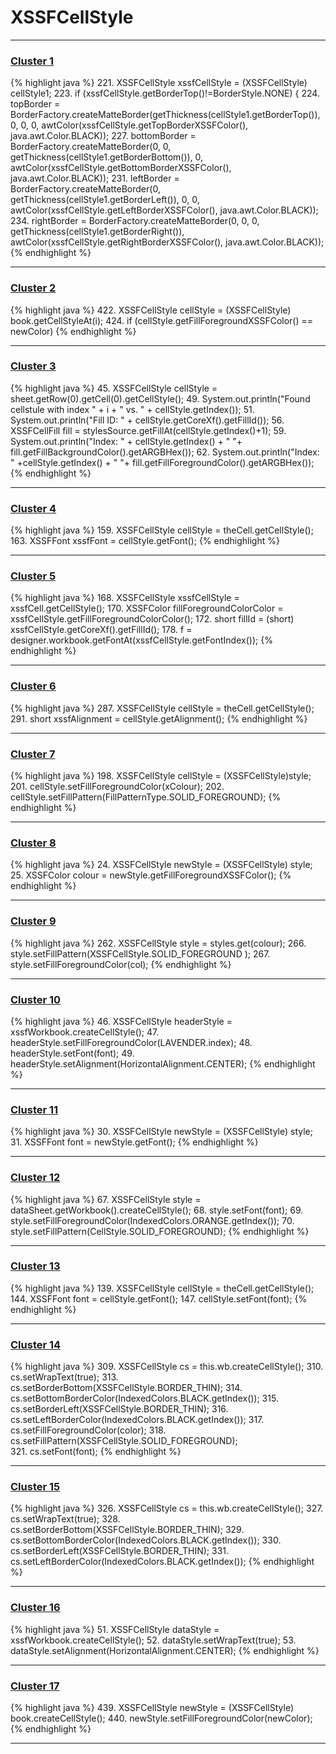 # XSSFCellStyle

***

### [Cluster 1](./1)
{% highlight java %}
221. XSSFCellStyle xssfCellStyle = (XSSFCellStyle) cellStyle1;
223. if (xssfCellStyle.getBorderTop()!=BorderStyle.NONE) {
224.   topBorder = BorderFactory.createMatteBorder(getThickness(cellStyle1.getBorderTop()), 0, 0, 0, awtColor(xssfCellStyle.getTopBorderXSSFColor(), java.awt.Color.BLACK));
227.   bottomBorder = BorderFactory.createMatteBorder(0, 0, getThickness(cellStyle1.getBorderBottom()), 0, awtColor(xssfCellStyle.getBottomBorderXSSFColor(), java.awt.Color.BLACK));
231.   leftBorder = BorderFactory.createMatteBorder(0, getThickness(cellStyle1.getBorderLeft()), 0, 0, awtColor(xssfCellStyle.getLeftBorderXSSFColor(), java.awt.Color.BLACK));
234.   rightBorder = BorderFactory.createMatteBorder(0, 0, 0, getThickness(cellStyle1.getBorderRight()), awtColor(xssfCellStyle.getRightBorderXSSFColor(), java.awt.Color.BLACK));
{% endhighlight %}

***

### [Cluster 2](./2)
{% highlight java %}
422. XSSFCellStyle cellStyle = (XSSFCellStyle) book.getCellStyleAt(i);
424. if (cellStyle.getFillForegroundXSSFColor() == newColor)
{% endhighlight %}

***

### [Cluster 3](./3)
{% highlight java %}
45. XSSFCellStyle cellStyle = sheet.getRow(0).getCell(0).getCellStyle();
49.     System.out.println("Found cellstule with index " + i + " vs. " + cellStyle.getIndex());
51. System.out.println("Fill ID: " + cellStyle.getCoreXf().getFillId());
56.   XSSFCellFill fill = stylesSource.getFillAt(cellStyle.getIndex()+1);
59.     System.out.println("Index: " + cellStyle.getIndex() + " "+ fill.getFillBackgroundColor().getARGBHex());
62.   System.out.println("Index: " +cellStyle.getIndex() + " "+ fill.getFillForegroundColor().getARGBHex());
{% endhighlight %}

***

### [Cluster 4](./4)
{% highlight java %}
159. XSSFCellStyle cellStyle = theCell.getCellStyle();
163. XSSFFont xssfFont = cellStyle.getFont();
{% endhighlight %}

***

### [Cluster 5](./5)
{% highlight java %}
168. XSSFCellStyle xssfCellStyle = xssfCell.getCellStyle();
170. XSSFColor fillForegroundColorColor = xssfCellStyle.getFillForegroundColorColor();
172.   short fillId = (short) xssfCellStyle.getCoreXf().getFillId();
178. f = designer.workbook.getFontAt(xssfCellStyle.getFontIndex());
{% endhighlight %}

***

### [Cluster 6](./6)
{% highlight java %}
287. XSSFCellStyle cellStyle = theCell.getCellStyle();
291. short xssfAlignment = cellStyle.getAlignment();
{% endhighlight %}

***

### [Cluster 7](./7)
{% highlight java %}
198. XSSFCellStyle cellStyle = (XSSFCellStyle)style;
201.   cellStyle.setFillForegroundColor(xColour);
202.   cellStyle.setFillPattern(FillPatternType.SOLID_FOREGROUND);
{% endhighlight %}

***

### [Cluster 8](./8)
{% highlight java %}
24. XSSFCellStyle newStyle = (XSSFCellStyle) style;
25. XSSFColor colour = newStyle.getFillForegroundXSSFColor();
{% endhighlight %}

***

### [Cluster 9](./9)
{% highlight java %}
262. XSSFCellStyle style = styles.get(colour);
266.   style.setFillPattern(XSSFCellStyle.SOLID_FOREGROUND );
267.   style.setFillForegroundColor(col);
{% endhighlight %}

***

### [Cluster 10](./10)
{% highlight java %}
46. XSSFCellStyle headerStyle = xssfWorkbook.createCellStyle();
47. headerStyle.setFillForegroundColor(LAVENDER.index);
48. headerStyle.setFont(font);
49. headerStyle.setAlignment(HorizontalAlignment.CENTER);
{% endhighlight %}

***

### [Cluster 11](./11)
{% highlight java %}
30. XSSFCellStyle newStyle = (XSSFCellStyle) style;
31. XSSFFont font = newStyle.getFont();
{% endhighlight %}

***

### [Cluster 12](./12)
{% highlight java %}
67. XSSFCellStyle style = dataSheet.getWorkbook().createCellStyle();
68. style.setFont(font);
69.   style.setFillForegroundColor(IndexedColors.ORANGE.getIndex());
70.   style.setFillPattern(CellStyle.SOLID_FOREGROUND);
{% endhighlight %}

***

### [Cluster 13](./13)
{% highlight java %}
139. XSSFCellStyle cellStyle = theCell.getCellStyle();        
144. XSSFFont font = cellStyle.getFont();
147.     cellStyle.setFont(font);
{% endhighlight %}

***

### [Cluster 14](./14)
{% highlight java %}
309. XSSFCellStyle cs = this.wb.createCellStyle();
310.   cs.setWrapText(true);
313.   cs.setBorderBottom(XSSFCellStyle.BORDER_THIN);
314.   cs.setBottomBorderColor(IndexedColors.BLACK.getIndex());
315.   cs.setBorderLeft(XSSFCellStyle.BORDER_THIN);
316.   cs.setLeftBorderColor(IndexedColors.BLACK.getIndex());
317.   cs.setFillForegroundColor(color);
318.   cs.setFillPattern(XSSFCellStyle.SOLID_FOREGROUND);   
321.   cs.setFont(font);
{% endhighlight %}

***

### [Cluster 15](./15)
{% highlight java %}
326. XSSFCellStyle cs = this.wb.createCellStyle();
327.   cs.setWrapText(true);
328.   cs.setBorderBottom(XSSFCellStyle.BORDER_THIN);
329.   cs.setBottomBorderColor(IndexedColors.BLACK.getIndex());
330.   cs.setBorderLeft(XSSFCellStyle.BORDER_THIN);
331.   cs.setLeftBorderColor(IndexedColors.BLACK.getIndex());
{% endhighlight %}

***

### [Cluster 16](./16)
{% highlight java %}
51. XSSFCellStyle dataStyle = xssfWorkbook.createCellStyle();
52. dataStyle.setWrapText(true);
53. dataStyle.setAlignment(HorizontalAlignment.CENTER);
{% endhighlight %}

***

### [Cluster 17](./17)
{% highlight java %}
439. XSSFCellStyle newStyle = (XSSFCellStyle) book.createCellStyle();
440. newStyle.setFillForegroundColor(newColor);
{% endhighlight %}

***

